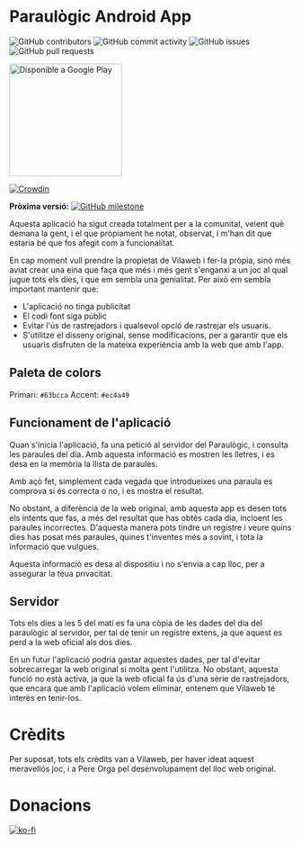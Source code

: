 # Paraulògic Android App

![GitHub contributors](https://img.shields.io/github/contributors/ArnyminerZ/Paraulogic-Android?style=for-the-badge)
![GitHub commit activity](https://img.shields.io/github/commit-activity/m/ArnyminerZ/Paraulogic-Android?style=for-the-badge)
![GitHub issues](https://img.shields.io/github/issues/ArnyminerZ/Paraulogic-Android?style=for-the-badge)
![GitHub pull requests](https://img.shields.io/github/issues-pr/ArnyminerZ/Paraulogic-Android?style=for-the-badge)

<a href='https://play.google.com/store/apps/details?id=com.arnyminerz.paraulogic&pcampaignid=pcampaignidMKT-Other-global-all-co-prtnr-py-PartBadge-Mar2515-1'><img width="200px" alt='Disponible a Google Play' src='https://play.google.com/intl/en_us/badges/static/images/badges/ca_badge_web_generic.png'/></a>

[![Crowdin](https://badges.crowdin.net/badge/dark/crowdin-on-light.png)](https://crowdin.com/project/paraulgic-android)

**Pròxima versió:**
[![GitHub milestone](https://img.shields.io/github/milestones/progress/ArnyminerZ/Paraulogic-Android/1?style=flat-square)](https://github.com/ArnyminerZ/Paraulogic-Android/milestone/1)

Aquesta aplicació ha sigut creada totalment per a la comunitat, veient què demana la gent, i el que
pròpiament he notat, observat, i m'han dit que estaria bé que fos afegit com a funcionalitat.

En cap moment vull prendre la propietat de Vilaweb i fer-la pròpia, sinó més aviat crear una eina
que faça que més i més gent s'enganxi a un joc al qual jugue tots els dies, i que em sembla una
genialitat. Per això em sembla important mantenir que:

* L'aplicació no tinga publicitat
* El codi font siga públic
* Evitar l'ús de rastrejadors i qualsevol opció de rastrejar els usuaris.
* S'utilitze el disseny original, sense modificacions, per a garantir que els usuaris disfruten de
  la mateixa experiència amb la web que amb l'app.

## Paleta de colors

Primari: `#63bcca`
Accent: `#ec4a49`

## Funcionament de l'aplicació

Quan s'inicia l'aplicació, fa una petició al servidor del Paraulògic, i consulta les paraules del
dia. Amb aquesta informació es mostren les lletres, i es desa en la memòria la llista de paraules.

Amb açò fet, simplement cada vegada que introdueixes una paraula es comprova si és correcta o no, i
es mostra el resultat.

No obstant, a diferència de la web original, amb aquesta app es desen tots els intents que fas, a
més del resultat que has obtès cada dia, incloent les paraules incorrectes. D'aquesta manera pots
tindre un registre i veure quins dies has posat més paraules, quines t'inventes més a sovint, i tota
la informació que vulgues.

Aquesta informació es desa al dispositiu i no s'envia a cap lloc, per a assegurar la teua
privacitat.

## Servidor

Tots els dies a les 5 del matí es fa una còpia de les dades del dia del paraulògic al servidor, per
tal de tenir un registre extens, ja que aquest es perd a la web oficial als dos dies.

En un futur l'aplicació podria gastar aquestes dades, per tal d'evitar sobrecarregar la web original
si molta gent l'utilitza. No obstant, aquesta funció no està activa, ja que la web oficial fa ús
d'una sèrie de rastrejadors, que encara que amb l'aplicació volem eliminar, entenem que Vilaweb té
interès en tenir-los.

# Crèdits

Per suposat, tots els crèdits van a Vilaweb, per haver ideat aquest meravellós joc, i a Pere Orga
pel desenvolupament del lloc web original.

# Donacions

[![ko-fi](https://ko-fi.com/img/githubbutton_sm.svg)](https://ko-fi.com/V7V0CEM5N)

